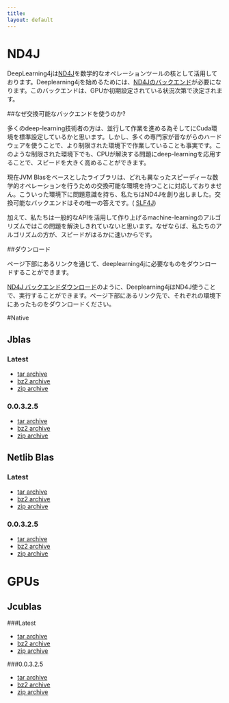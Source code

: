 ```yaml
---
title: 
layout: default
---
```


# ND4J

DeepLearning4jは[ND4J](http://nd4j.org/)を数学的なオペレーションツールの核として活用しております。Deeplearning4jを始めるためには、[ND4Jのバックエンド](http://nd4j.org/downloads.html)が必要になります。このバックエンドは、GPUか初期設定されている状況次第で決定されます。

##なぜ交換可能なバックエンドを使うのか?

多くのdeep-learning技術者の方は、並行して作業を進める為そしてにCuda環境を標準設定しているかと思います。しかし、多くの専門家が昔ながらのハードウェアを使うことで、より制限された環境下で作業していることも事実です。このような制限された環境下でも、CPUが解決する問題にdeep-learningを応用することで、スピードを大きく高めることができます。

現在JVM Blasをベースとしたライブラリは、どれも異なったスピーディーな数学的オペレーションを行うための交換可能な環境を持つことに対応しておりません。こういった環境下に問題意識を持ち、私たちはND4Jを創り出しました。交換可能なバックエンドはその唯一の答えです。( [SLF4J](http://slf4j.org/))

加えて、私たちは一般的なAPIを活用して作り上げるmachine-learningのアルゴリズムではこの問題を解決しきれていないと思います。なぜならば、私たちのアルゴリズムの方が、スピードがはるかに速いからです。

##ダウンロード

ページ下部にあるリンクを通じて、deeplearning4jに必要なものをダウンロードすることができます。

[ND4J バックエンドダウンロード](http://nd4j.org/downloads.html)のように、Deeplearning4jはND4J使うことで、実行することができます。ページ下部にあるリンク先で、それぞれの環境下にあったものをダウンロードください。

#Native

## Jblas

### Latest
* [tar archive](https://s3.amazonaws.com/dl4j-distribution/releases/latest/jblas/deeplearning4j-dist-bin.tar.gz)
* [bz2 archive](https://s3.amazonaws.com/dl4j-distribution/releases/latest/jblas/deeplearning4j-dist-bin.tar.bz2)
* [zip archive](https://s3.amazonaws.com/dl4j-distribution/releases/latest/jblas/deeplearning4j-dist-bin.zip)

### 0.0.3.2.5
* [tar archive](https://s3.amazonaws.com/dl4j-distribution/releases/0.0.3.2.5/jblas/deeplearning4j-dist-bin.tar.gz)
* [bz2 archive](https://s3.amazonaws.com/dl4j-distribution/releases/0.0.3.2.5/jblas/deeplearning4j-dist-bin.tar.bz2)
* [zip archive](https://s3.amazonaws.com/dl4j-distribution/releases/0.0.3.2.5/jblas/deeplearning4j-dist-bin.zip)

## Netlib Blas

### Latest
* [tar archive](https://s3.amazonaws.com/dl4j-distribution/releases/latest/netlib-blas/deeplearning4j-dist-bin.tar.gz)
* [bz2 archive](https://s3.amazonaws.com/dl4j-distribution/releases/latest/netlib-blas/deeplearning4j-dist-bin.tar.bz2)
* [zip archive](https://s3.amazonaws.com/dl4j-distribution/releases/latest/netlib-blas/deeplearning4j-dist-bin.zip)

### 0.0.3.2.5
* [tar archive](https://s3.amazonaws.com/dl4j-distribution/releases/0.0.3.2.5/jblas/deeplearning4j-dist-bin.tar.gz)
* [bz2 archive](https://s3.amazonaws.com/dl4j-distribution/releases/0.0.3.2.5/jblas/deeplearning4j-dist-bin.tar.bz2)
* [zip archive](https://s3.amazonaws.com/dl4j-distribution/releases/0.0.3.2.5/jblas/deeplearning4j-dist-bin.zip)

# GPUs

## Jcublas

###Latest
* [tar archive](https://s3.amazonaws.com/dl4j-distribution/releases/latest/jcublas/deeplearning4j-dist-bin.tar.gz)
* [bz2 archive](https://s3.amazonaws.com/dl4j-distribution/releases/latest/jcublas/deeplearning4j-dist-bin.tar.bz2)
* [zip archive](https://s3.amazonaws.com/dl4j-distribution/releases/latest/jcublas/deeplearning4j-dist-bin.zip)

###0.0.3.2.5
* [tar archive](https://s3.amazonaws.com/dl4j-distribution/releases/0.0.3.2.5/jcublas/deeplearning4j-dist-bin.tar.gz)
* [bz2 archive](https://s3.amazonaws.com/dl4j-distribution/releases/0.0.3.2.5/jcublas/deeplearning4j-dist-bin.tar.bz2)
* [zip archive](https://s3.amazonaws.com/dl4j-distribution/releases/0.0.3.2.5/jcublas/deeplearning4j-dist-bin.zip)
